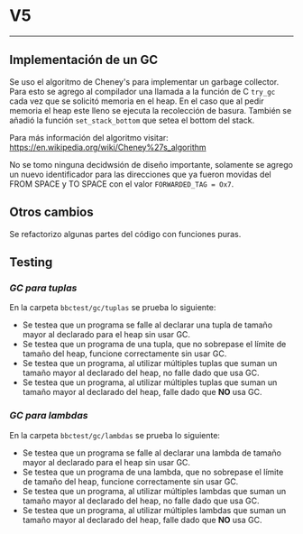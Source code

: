 # V5

---

## Implementación de un GC 

Se uso el algoritmo de Cheney's para implementar un garbage collector. Para esto se agrego al compilador una llamada a la función de C `try_gc` cada vez que se solicitó memoria en el heap. En el caso que al pedir memoria el heap este lleno se ejecuta la recolección de basura. También se añadió la función `set_stack_bottom` que setea el bottom del stack.

Para más información del algoritmo visitar:
https://en.wikipedia.org/wiki/Cheney%27s_algorithm

No se tomo ninguna decidwsión de diseño importante, solamente se agrego un nuevo identificador para las direcciones que ya fueron movidas del FROM SPACE y TO SPACE con el valor `FORWARDED_TAG = Ox7`.


## Otros cambios

Se refactorizo algunas partes del código con funciones puras.


## Testing

### *GC para tuplas*
En la carpeta `bbctest/gc/tuplas` se prueba lo siguiente:

- Se testea que un programa se falle al declarar una tupla de tamaño mayor al declarado para el heap sin usar GC.
- Se testea que un programa de una tupla, que no sobrepase el límite de tamaño del heap, funcione correctamente sin usar GC. 
- Se testea que un programa, al utilizar múltiples tuplas que suman un tamaño mayor al declarado del heap, no falle dado que usa GC.
- Se testea que un programa, al utilizar múltiples tuplas que suman un tamaño mayor al declarado del heap, falle dado que **NO** usa GC.

### *GC para lambdas*
En la carpeta `bbctest/gc/lambdas` se prueba lo siguiente:

- Se testea que un programa se falle al declarar una lambda de tamaño mayor al declarado para el heap sin usar GC.
- Se testea que un programa de una lambda, que no sobrepase el límite de tamaño del heap, funcione correctamente sin usar GC. 
- Se testea que un programa, al utilizar múltiples lambdas que suman un tamaño mayor al declarado del heap, no falle dado que usa GC.
- Se testea que un programa, al utilizar múltiples lambdas que suman un tamaño mayor al declarado del heap, falle dado que **NO** usa GC.